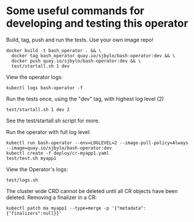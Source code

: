 # Some useful commands for developing and testing this operator

Build, tag, push and run the tests.  Use your own image repo!

```
docker build -t bash_operator . && \
  docker tag bash_operator quay.io/sjbylo/bash-operator:dev && \
  docker push quay.io/sjbylo/bash-operator:dev && \
  test/startall.sh 1 dev
```

View the operator logs:

```
kubectl logs bash-operator -f 
```

Run the tests once, using the "dev" tag, with highest log level (2)

```
test/startall.sh 1 dev 2
```

See the test/startall.sh script for more.

Run the operator with full log level:

```
kubectl run bash-operator --env=LOGLEVEL=2 --image-pull-policy=Always --image=quay.io/sjbylo/bash-operator:dev
kubectl create -f deploy/cr-myapp1.yaml
test/test.sh myapp1
```

View the Operator's logs:

```
test/logs.sh 
```

The cluster wide CRD cannot be deleted until all CR objects have been deleted. Removing a finalizer in a CR:

```
kubectl patch ma myapp1 --type=merge -p '{"metadata": {"finalizers":null}}'
```

